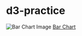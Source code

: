 # d3-practice

![Bar Chart Image]("https://daniel-chuang.github.io/d3-practice/images/bar-chart.png")
[Bar Chart]("https://daniel-chuang.github.io/d3-practice/bar-chart/index.html")
